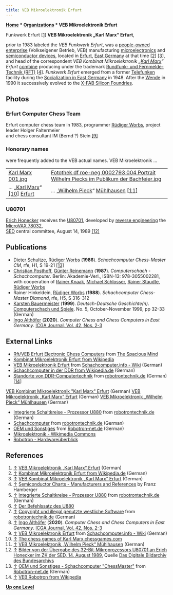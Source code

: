 ```yaml
---
title: VEB Mikroelektronik Erfurt
---
```

**[Home](Home "Home") \* [Organizations](Organizations "Organizations") \* VEB Mikroelektronik Erfurt**



 [](http://www.robotrontechnik.de/index.htm?/html/standorte/mme.htm) Funkwerk Erfurt <a id="cite-note-1" href="#cite-ref-1">[1]</a> 
**VEB Mikroelektronik „Karl Marx“ Erfurt**,  

prior to 1983 labeled the *VEB Funkwerk Erfurt*, was a [people-owned enterprise](https://en.wikipedia.org/wiki/Volkseigener_Betrieb) (Volkseigener Betrieb, VEB) manufacturing [microelectronics](https://en.wikipedia.org/wiki/Microelectronics) and [semiconductor devices](https://en.wikipedia.org/wiki/Semiconductor_device), located in [Erfurt](https://en.wikipedia.org/wiki/Erfurt), [East Germany](https://en.wikipedia.org/wiki/East_Germany) at that time <a id="cite-note-2" href="#cite-ref-2">[2]</a> <a id="cite-note-3" href="#cite-ref-3">[3]</a>, and head of the correspondent *VEB Kombinat Mikroelektronik „[Karl Marx](https://en.wikipedia.org/wiki/Karl_Marx)“ Erfurt* [combine](https://en.wikipedia.org/wiki/Combine_%28enterprise%29) producing under the trademark [Rundfunk- und Fernmelde-Technik (RFT)](http://de.wikipedia.org/wiki/Rundfunk-_und_Fernmelde-Technik) <a id="cite-note-4" href="#cite-ref-4">[4]</a>. *Funkwerk Erfurt* emerged from a former [Telefunken](https://en.wikipedia.org/wiki/Telefunken) facility during the [Socialization in East Germany](https://en.wikipedia.org/wiki/History_of_East_Germany#Political_developments) in 1948. After the [Wende](https://en.wikipedia.org/wiki/Die_Wende) in 1990 it successively evolved to the [X-FAB Silicon Foundries](https://en.wikipedia.org/wiki/X-Fab). 



## Photos


### Erfurt Computer Chess Team


 [](http://www.schach-computer.info/wiki/index.php/VEB_Mikroelektronik_Erfurt) 
Erfurt computer chess team in 1983, programmer [Rüdiger Worbs](R%C3%BCdiger_Worbs "Rüdiger Worbs"), project leader Holger Faltermeier  
and chess consultant IM (Bernd ?) Stein <a id="cite-note-9" href="#cite-ref-9">[9]</a>



### Honorary names


were frequently added to the VEB actual names. VEB Mikroelektronik ...





|  |  |
| --- | --- |
| [Karl Marx 001.jpg](File:Karl_Marx_001.jpg) | [Fotothek df roe-neg 0002793 004 Portrait Wilhelm Piecks im Publikum der Bachfeier.jpg](File:Fotothek_df_roe-neg_0002793_004_Portrait_Wilhelm_Piecks_im_Publikum_der_Bachfeier.jpg) |
|  ... „[Karl Marx](https://en.wikipedia.org/wiki/Karl_Marx)“ <a id="cite-note-10" href="#cite-ref-10">[10]</a> [Erfurt](https://en.wikipedia.org/wiki/Erfurt) |  ... „[Wilhelm Pieck](https://en.wikipedia.org/wiki/Wilhelm_Pieck)“ [Mühlhausen](https://en.wikipedia.org/wiki/M%C3%BChlhausen) <a id="cite-note-11" href="#cite-ref-11">[11]</a> |


### U80701


 [](http://www.robotron-vax.de/U80701/U80701.htm) 
[Erich Honecker](https://en.wikipedia.org/wiki/Erich_Honecker) receives the [U80701](https://en.wikipedia.org/wiki/U80701), developed by [reverse engineering](https://en.wikipedia.org/wiki/Reverse_engineering) the [MicroVAX 78032](VAX#MicroVAX "VAX"),  
[SED](https://en.wikipedia.org/wiki/Socialist_Unity_Party_of_Germany) central committee, August 14, 1989 <a id="cite-note-12" href="#cite-ref-12">[12]</a>



## Publications


* [Dieter Schultze](Dieter_Schultze "Dieter Schultze"), [Rüdiger Worbs](R%C3%BCdiger_Worbs "Rüdiger Worbs") (**1986**). *Schachcomputer Chess-Master CM*, rfe, H1, S 19-21 <a id="cite-note-13" href="#cite-ref-13">[13]</a>
* [Christian Posthoff](Christian_Posthoff "Christian Posthoff"), [Günter Reinemann](G%C3%BCnter_Reinemann "Günter Reinemann") (**1987**). *Computerschach - Schachcomputer*. Berlin: Akademie-Verl., ISBN-13: 978-3055002281, with cooperation of [Rainer Knaak](https://en.wikipedia.org/wiki/Rainer_Knaak), [Michael Schlosser](Michael_Schlosser "Michael Schlosser"), [Rainer Staudte](Rainer_Staudte "Rainer Staudte"), [Rüdiger Worbs](R%C3%BCdiger_Worbs "Rüdiger Worbs")
* Rainer Hinkeldein, [Rüdiger Worbs](R%C3%BCdiger_Worbs "Rüdiger Worbs") (**1988**). *Schachcomputer Chess-Master Diamond*, rfe, H5, S 316-312
* [Karsten Bauermeister](Karsten_Bauermeister "Karsten Bauermeister") (**1999**). *Deutsch-Deutsche Geschichte(n)*. [Computerschach und Spiele](Computerschach_und_Spiele "Computerschach und Spiele"). No. 5, October-November 1999, pp 32-33 (German)
* [Ingo Althöfer](Ingo_Alth%C3%B6fer "Ingo Althöfer") (**2020**). *Computer Chess and Chess Computers in East Germany*. [ICGA Journal, Vol. 42, Nos. 2-3](ICGA_Journal#42_23 "ICGA Journal")


## External Links


* [Rft/VEB Erfurt Electronic Chess Computers](http://www.spacious-mind.com/html/rft_veb_erfurt.html) from [The Spacious Mind](The_Spacious_Mind "The Spacious Mind")
* [Kombinat Mikroelektronik Erfurt from Wikipedia](https://en.wikipedia.org/wiki/Kombinat_Mikroelektronik_Erfurt)
* [VEB Mikroelektronik Erfurt](https://www.schach-computer.info/wiki/index.php/VEB_Mikroelektronik_Erfurt) from [Schachcomputer.info - Wiki](http://www.schach-computer.info/wiki/index.php/Hauptseite_En) (German)
* [Schachcomputer in der DDR from Wikipedia.de](https://de.wikipedia.org/w/index.php?title=Schachcomputer_in_der_DDR) (German)
* [Standorte von DDR-Computertechnik](http://www.robotrontechnik.de/index.htm?/html/standorte/standorte.htm) from [robotrontechnik.de](http://www.robotrontechnik.de/index.htm?/html/internes/haupt_en.htm) (German) <a id="cite-note-14" href="#cite-ref-14">[14]</a>


 [VEB Kombinat Mikroelektronik "Karl Marx" Erfurt](http://www.robotrontechnik.de/index.htm?/html/standorte/kme.htm) (German)
 [VEB Mikroelektronik „Karl Marx“ Erfurt](http://www.robotrontechnik.de/index.htm?/html/standorte/mme.htm) (German)
 [VEB Mikroelektronik „Wilhelm Pieck“ Mühlhausen](http://www.robotrontechnik.de/index.htm?/html/standorte/mpm.htm) (German)
* [Integrierte Schaltkreise - Prozessor U880](http://www.robotrontechnik.de/index.htm?/html/komponenten/ic.htm#u880) from [robotrontechnik.de](http://www.robotrontechnik.de/index.htm?/html/internes/haupt_en.htm) (German)
* [Schachcomputer](http://www.robotrontechnik.de/index.htm?/html/computer/schach.htm) from [robotrontechnik.de](http://www.robotrontechnik.de/index.htm?/html/internes/haupt_en.htm) (German)
* [OEM und Sonstiges](http://www.robotron-net.de/sonstiges.html) from [Robotron-net.de](http://www.robotron-net.de/) (German)
* [Mikroelektronik - Wikimedia Commons](http://commons.wikimedia.org/wiki/Mikroelektronik)
* [Robotron - Hardwareüberblick](http://waste.informatik.hu-berlin.de/diplom/robotron/studienarbeit/files/hardware/hardware.html)


## References


1. <a id="cite-ref-1" href="#cite-note-1">↑</a> [VEB Mikroelektronik „Karl Marx“ Erfurt](http://www.robotrontechnik.de/index.htm?/html/standorte/mme.htm) (German)
2. <a id="cite-ref-2" href="#cite-note-2">↑</a> [Kombinat Mikroelektronik Erfurt from Wikipedia.de](http://de.wikipedia.org/wiki/Kombinat_Mikroelektronik_Erfurt) (German)
3. <a id="cite-ref-3" href="#cite-note-3">↑</a> [VEB Kombinat Mikroelektronik „Karl Marx“ Erfurt](http://www.robotrontechnik.de/index.htm?/html/standorte/kme.htm) (German)
4. <a id="cite-ref-4" href="#cite-note-4">↑</a> [Semiconductor Charts - Manufacturers and References](http://www.kytelabs.de/charts/semi/quellen.html) by Franz Hamberger
5. <a id="cite-ref-5" href="#cite-note-5">↑</a> [Integrierte Schaltkreise - Prozessor U880](http://www.robotrontechnik.de/index.htm?/html/komponenten/ic.htm#u880) from [robotrontechnik.de](http://www.robotrontechnik.de/index.htm?/html/internes/haupt_en.htm) (German)
6. <a id="cite-ref-6" href="#cite-note-6">↑</a> [Der Befehlssatz des U880](http://www.z1013.de/u880_befehle.html)
7. <a id="cite-ref-7" href="#cite-note-7">↑</a> [Copyright und illegal genutzte westliche Software](http://www.robotrontechnik.de/index.htm?/html/software/software.htm) from [robotrontechnik.de](http://www.robotrontechnik.de/index.htm?/html/internes/haupt_en.htm) (German)
8. <a id="cite-ref-8" href="#cite-note-8">↑</a> [Ingo Althöfer](Ingo_Alth%C3%B6fer "Ingo Althöfer") (**2020**). *Computer Chess and Chess Computers in East Germany*. [ICGA Journal, Vol. 42, Nos. 2-3](ICGA_Journal#42_23 "ICGA Journal")
9. <a id="cite-ref-9" href="#cite-note-9">↑</a> [VEB Mikroelektronik Erfurt](http://www.schach-computer.info/wiki/index.php/VEB_Mikroelektronik_Erfurt) from [Schachcomputer.info - Wiki](http://www.schach-computer.info/wiki/index.php/Hauptseite_En) (German)
10. <a id="cite-ref-10" href="#cite-note-10">↑</a> [The chess games of Karl Marx chessgames.com](http://www.chessgames.com/perl/chessplayer?pid=83456)
11. <a id="cite-ref-11" href="#cite-note-11">↑</a> [VEB Mikroelektronik „Wilhelm Pieck“ Mühlhausen](http://www.robotrontechnik.de/index.htm?/html/standorte/mpm.htm) (German)
12. <a id="cite-ref-12" href="#cite-note-12">↑</a> [Bilder von der Übergabe des 32-Bit-Mikroprozessors U80701 an Erich Honecker im ZK der SED, 14. August 1989](http://www.robotron-vax.de/U80701/U80701.htm), Quelle [Das Digitale Bildarchiv des Bundesarchivs](http://www.bild.bundesarchiv.de/)
13. <a id="cite-ref-13" href="#cite-note-13">↑</a> [OEM und Sonstiges - Schachcomputer "ChessMaster"](http://www.robotron-net.de/sonstiges.html#CM) from [Robotron-net.de](http://www.robotron-net.de/) (German)
14. <a id="cite-ref-14" href="#cite-note-14">↑</a> [VEB Robotron from Wikipedia](https://en.wikipedia.org/wiki/VEB_Robotron)

**[Up one Level](Organizations "Organizations")**







 
